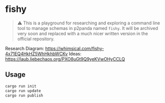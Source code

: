 # fishy

> :warning: This is a playground for researching and exploring a command line tool to manage schemas in p2panda named `fishy`. It will be archived very soon and replaced with a much nicer written version in the official repository.

Research Diagram: https://whimsical.com/fishy-4x71EQ4HkHZ5WhHkhbWCKv
Ideas: https://laub.liebechaos.org/PXO8uGt9Q9yeKVwOHyCCLQ

## Usage

```bash
cargo run init
cargo run update
cargo run publish
```
